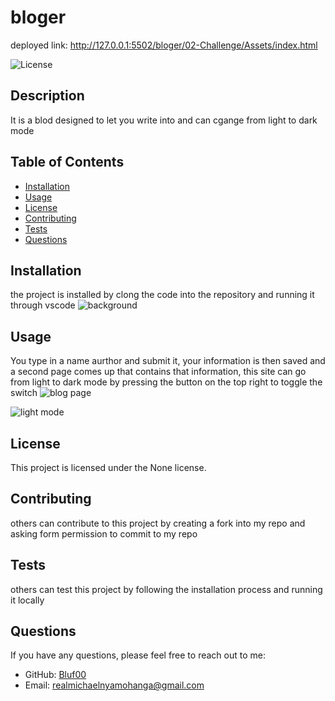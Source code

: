 # bloger

deployed link: http://127.0.0.1:5502/bloger/02-Challenge/Assets/index.html

![License](https://img.shields.io/badge/license-None-blue.svg)

## Description
It is a blod designed to let you write into and can cgange from light to dark mode

## Table of Contents
- [Installation](#installation)
- [Usage](#usage)
- [License](#license)
- [Contributing](#contributing)
- [Tests](#tests)
- [Questions](#questions)

## Installation
the project is installed by clong the code into the repository and running it through vscode
![background ](https://github.com/user-attachments/assets/8c79e56d-755f-448f-90ac-0bc3734ee044)

## Usage
You type in a name aurthor and submit it, your information is then saved and a second page comes up that contains that information, this site can go from light to dark mode by pressing the button on the top right to toggle the switch 
![blog page](https://github.com/user-attachments/assets/4dca3f8c-23b0-46c3-8ae1-1080942c0728)

![light mode ](https://github.com/user-attachments/assets/1c36a18a-0c64-40d7-b357-6330bbce0dd6)
## License
This project is licensed under the None license.

## Contributing
others can contribute to this project by creating a fork into my repo and asking form permission to commit to my repo

## Tests
others can test this project by following the installation process and running it locally 

## Questions
If you have any questions, please feel free to reach out to me:
- GitHub: [Bluf00](https://github.com/Bluf00)
- Email: [realmichaelnyamohanga@gmail.com](mailto:realmichaelnyamohanga@gmail.com)
